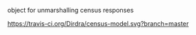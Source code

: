 object for unmarshalling census responses

https://travis-ci.org/Dirdra/census-model.svg?branch=master
